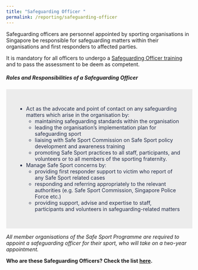 ```yaml
---
title: "Safeguarding Officer "
permalink: /reporting/safeguarding-officer
---
```

Safeguarding officers are personnel appointed by sporting organisations in Singapore be responsible for safeguarding matters within their organisations and first responders to affected parties.

It is mandatory for all officers to undergo a [Safeguarding Officer training](training-and-education/so-training) and to pass the assessment to be deem as competent. 

##### Roles and Responsibilities of a Safeguarding Officer

<div style=";color:#202945; background-color:#ECECEC; padding:30px;"> 
<ul>	<li> Act as the advocate and point of contact on any safeguarding matters which arise in the organisation by: <ul>
	<li>maintaining safeguarding standards  within the organisation </li>
<li> leading the organisation’s implementation plan for safeguarding sport</li>
<li>liaising with Safe Sport Commission on Safe Sport policy development and awareness training</li>
<li>promoting Safe Sport practices to all staff, participants, and volunteers or to all members of the sporting fraternity.</li></ul>


<li>Manage Safe Sport concerns by:
	<ul>
	<li>providing first responder support to victim who report of any Safe Sport related cases</li>
	<li> responding and referring appropriately to the relevant authorities (e.g. Safe Sport Commission, Singapore Police Force etc.)</li>
	<li>providing support, advise and expertise to staff, participants and volunteers in safeguarding-related matters</li>
	</ul></li></ul>
</div>



*All member organisations of the Safe Sport Programme are required to appoint a safeguarding officer for their sport, who will take on a two-year appointment.*

**Who are these Safeguarding Officers? Check the list [here](/files/List%20of%20Safeguarding%20Officers%20Updated%20as%20of%208%20Nov%2021.pdf).**